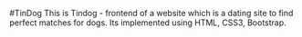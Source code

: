 #TinDog
This is Tindog -  frontend of a website which is a dating site to find perfect matches for dogs.
Its implemented using HTML, CSS3, Bootstrap.
